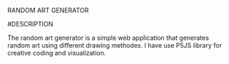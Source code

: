 RANDOM ART GENERATOR

#DESCRIPTION

The random art generator is a simple web application that generates random art using different drawing methodes. I have use P5JS library for creative coding and visualization.

